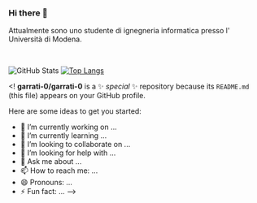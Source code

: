 ### Hi there 👋

Attualmente sono uno studente di ignegneria informatica presso l' Università di Modena.


<br>
      
 <!-- ![](https://github-readme-stats.vercel.app/api?username=garrati-0k&show_icons=true&theme=dracula&border_radius=5&include_all_commits=true) -->
      
![GitHub Stats](https://github-readme-stats.vercel.app/api?username=garrati-0&line_height=31.5&theme=onedark&show_icons=true&count_private=true&include_all_commits=true&hide=contribs,stars)
[![Top Langs](https://github-readme-stats.vercel.app/api/top-langs/?username=garrati-0&layout=compact&theme=onedark&show)](https://github.com/anuraghazra/github-readme-stats)

<!
**garrati-0/garrati-0** is a ✨ _special_ ✨ repository because its `README.md` (this file) appears on your GitHub profile.

Here are some ideas to get you started:

- 🔭 I’m currently working on ...
- 🌱 I’m currently learning ...
- 👯 I’m looking to collaborate on ...
- 🤔 I’m looking for help with ...
- 💬 Ask me about ...
- 📫 How to reach me: ...
- 😄 Pronouns: ...
- ⚡ Fun fact: ...
-->
